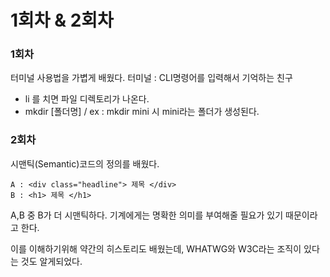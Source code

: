 # 1회차 & 2회차

### 1회차

터미널 사용법을 가볍게 배웠다.
터미널 : CLI명령어를 입력해서 기억하는 친구

- li 를 치면 파일 디렉토리가 나온다.
- mkdir [폴더명] / ex : mkdir mini 시 mini라는 폴더가 생성된다.

### 2회차

시맨틱(Semantic)코드의 정의를 배웠다.

```
A : <div class="headline"> 제목 </div>  
B : <h1> 제목 </h1>
```

A,B 중 B가 더 시맨틱하다.
기계에게는 명확한 의미를 부여해줄 필요가 있기 때문이라고 한다.

이를 이해하기위해 약간의 히스토리도 배웠는데,
WHATWG와 W3C라는 조직이 있다는 것도 알게되었다.
